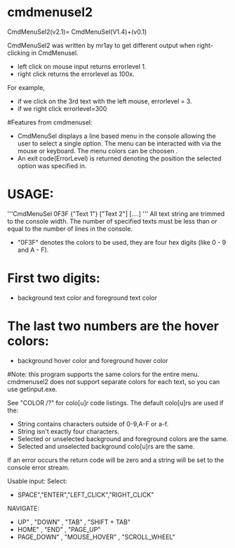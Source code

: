 # cmdmenusel2
CmdMenuSel2(v2.1)= CmdMenuSel(V1.4)+(v0.1)

CmdMenuSel2 was written by mr1ay to get different output when right-clicking in CmdMenusel.

*  left click on mouse input returns errorlevel 1.
*  right click returns the errorlevel as 100x. 

For example,
*  if we click on the 3rd text with the left mouse, errorlevel = 3. 
*  if we right click errorlevel=300

#Features from cmdmenusel:
*  CmdMenuSel displays a line based menu in the console allowing the user to select a single option. The menu can be interacted with via the mouse or keyboard. The menu colors can be choosen .
*  An exit code(ErrorLevel) is returned denoting the position the selected option was specified in.

# USAGE:
'''CmdMenuSel 0F3F {"Text 1"} ["Text 2"] [....]   '''
All text string are trimmed to the console width. The number of specified texts must be less than or equal to the number of lines in the console. 
*  "0F3F" denotes the colors to be used, they are four hex digits (like 0 - 9 and A - F). 

# First two digits:
*  background text color and foreground text color 
# The last two numbers are the hover colors:
*  background hover color and foreground hover color  

#Note: this program supports the same colors for the entire menu. cmdmenusel2 does not support separate colors for each text, so you can use getinput.exe.

See "COLOR /?" for colo[u]r code listings.
The default colo[u]rs are used if the:
*  String contains characters outside of 0-9,A-F or a-f.
*  String isn't exactly four characters.
*  Selected or unselected background and foreground colors are the same. 
*  Selected and unselected background colo[u]rs are the same.  

If an error occurs the return code will be zero and a string will be set to the console error stream. 

Usable input:
Select:
* SPACE","ENTER","LEFT_CLICK","RIGHT_CLICK"  

NAVIGATE:
* UP"  , "DOWN"  , "TAB"  , "SHIFT + TAB"
* HOME"  , "END"  , "PAGE_UP" 
* PAGE_DOWN"  , "MOUSE_HOVER"  , "SCROLL_WHEEL"


